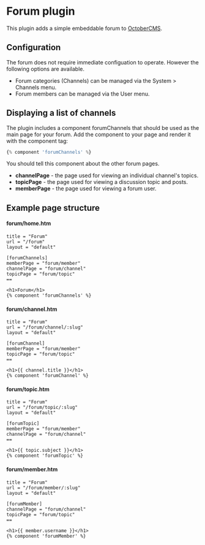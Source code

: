 # Forum plugin

This plugin adds a simple embeddable forum to [OctoberCMS](http://octobercms.com).

## Configuration

The forum does not require immediate configuation to operate. However the following options are available.

* Forum categories (Channels) can be managed via the System > Channels menu.
* Forum members can be managed via the User menu.

## Displaying a list of channels

The plugin includes a component forumChannels that should be used as the main page for your forum. Add the component to your page and render it with the component tag:

```php
{% component 'forumChannels' %}
```

You should tell this component about the other forum pages.

* **channelPage** - the page used for viewing an individual channel's topics.
* **topicPage** - the page used for viewing a discussion topic and posts.
* **memberPage** - the page used for viewing a forum user.

## Example page structure

#### forum/home.htm

```
title = "Forum"
url = "/forum"
layout = "default"

[forumChannels]
memberPage = "forum/member"
channelPage = "forum/channel"
topicPage = "forum/topic"
==

<h1>Forum</h1>
{% component 'forumChannels' %}
```

#### forum/channel.htm

```
title = "Forum"
url = "/forum/channel/:slug"
layout = "default"

[forumChannel]
memberPage = "forum/member"
topicPage = "forum/topic"
==

<h1>{{ channel.title }}</h1>
{% component 'forumChannel' %}
```

#### forum/topic.htm

```
title = "Forum"
url = "/forum/topic/:slug"
layout = "default"

[forumTopic]
memberPage = "forum/member"
channelPage = "forum/channel"
==

<h1>{{ topic.subject }}</h1>
{% component 'forumTopic' %}
```

#### forum/member.htm

```
title = "Forum"
url = "/forum/member/:slug"
layout = "default"

[forumMember]
channelPage = "forum/channel"
topicPage = "forum/topic"
==

<h1>{{ member.username }}</h1>
{% component 'forumMember' %}
```